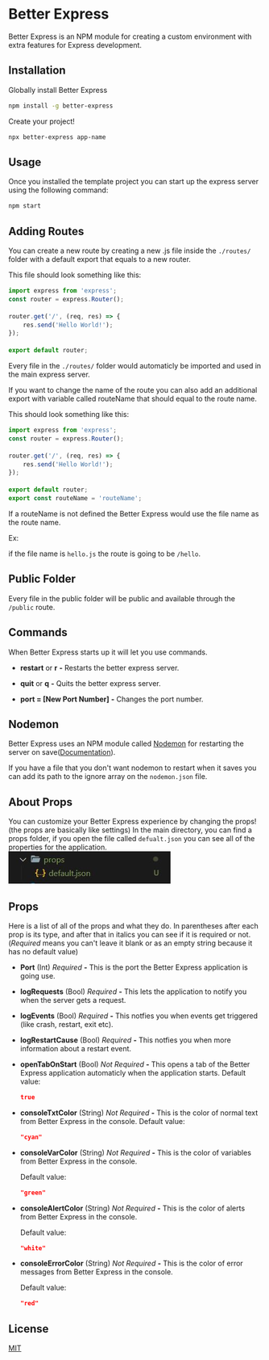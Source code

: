 # Better Express

Better Express is an NPM module for creating a custom environment with extra features for Express development.

## Installation

Globally install Better Express

```bash
npm install -g better-express
```

Create your project!

```bash
npx better-express app-name
```

## Usage

Once you installed the template project you can start up the express server using the following command:

```bash
npm start
```

## Adding Routes

You can create a new route by creating a new .js file inside the `./routes/` folder with a default export that equals to a new router.

This file should look something like this:

```js
import express from 'express';
const router = express.Router();

router.get('/', (req, res) => {
    res.send('Hello World!');
});

export default router;
```

Every file in the `./routes/` folder would automaticly be imported and used in the main express server.

If you want to change the name of the route you can also add an additional export with variable called routeName that should equal to the route name.

This should look something like this:

```js
import express from 'express';
const router = express.Router();

router.get('/', (req, res) => {
    res.send('Hello World!');
});

export default router;
export const routeName = 'routeName';
```

If a routeName is not defined the Better Express would use the file name as the route name.

Ex:

if the file name is `hello.js` the route is going to be `/hello`.

## Public Folder

Every file in the public folder will be public and available through the `/public` route.

## Commands

When Better Express starts up it will let you use commands.

-   **restart** or **r** **-** Restarts the better express server.

-   **quit** or **q** **-** Quits the better express server.

-   **port = [New Port Number]** **-** Changes the port number.

## Nodemon

Better Express uses an NPM module called [Nodemon](https://nodemon.io/) for restarting the server on save([Documentation](https://github.com/remy/nodemon#nodemon)).

If you have a file that you don't want nodemon to restart when it saves you can add its path to the ignore array on the `nodemon.json` file.

## About Props

You can customize your Better Express experience by changing the props! (the props are basically like settings)
In the main directory, you can find a props folder, if you open the file called `defualt.json` you can see all of the properties for the application.<br>
<img src="./bin\img\Props Capture.JPG" ><br>

## Props

Here is a list of all of the props and what they do.
In parentheses after each prop is its type, and after that in italics you can see if it is required or not. (_Required_ means you can't leave it blank or as an empty string because it has no default value)

-   **Port** (Int) _Required_ **-** This is the port the Better Express application is going use.

-   **logRequests** (Bool) _Required_ **-** This lets the application to notify you when the server gets a request.

-   **logEvents** (Bool) _Required_ **-** This notfies you when events get triggered (like crash, restart, exit etc).

-   **logRestartCause** (Bool) _Required_ **-** This notfies you when more information about a restart event.

-   **openTabOnStart** (Bool) _Not Required_ **-** This opens a tab of the Better Express application automaticly when the application starts.
    Default value:

    ```json
    true
    ```

-   **consoleTxtColor** (String) _Not Required_ **-** This is the color of normal text from Better Express in the console.
    Default value:

    ```json
    "cyan"
    ```

-   **consoleVarColor** (String) _Not Required_ **-** This is the color of variables from Better Express in the console.

    Default value:

    ```json
    "green"
    ```

-   **consoleAlertColor** (String) _Not Required_ **-** This is the color of alerts from Better Express in the console.

    Default value:

    ```json
    "white"
    ```

-   **consoleErrorColor** (String) _Not Required_ **-** This is the color of error messages from Better Express in the console.

    Default value:

    ```json
    "red"
    ```

## License

[MIT](https://choosealicense.com/licenses/mit/)
